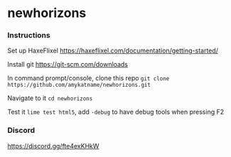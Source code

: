 # newhorizons
### Instructions 
Set up HaxeFlixel https://haxeflixel.com/documentation/getting-started/

Install git https://git-scm.com/downloads

In command prompt/console, clone this repo `git clone https://github.com/amykatname/newhorizons.git`

Navigate to it `cd newhorizons`

Test it `lime test html5`, add `-debug` to have debug tools when pressing F2

### Discord
https://discord.gg/fte4exKHkW
